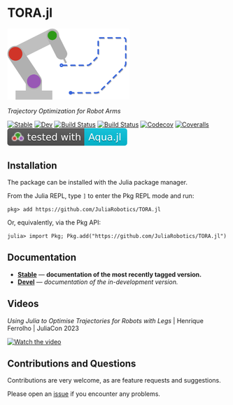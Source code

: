 # TORA.jl

<img src="./docs/src/assets/logo.svg" alt="TORA.jl logo" width="280px">

*Trajectory Optimization for Robot Arms*

[![Stable][docs-stable-img]][docs-stable-url] 
[![Dev][docs-dev-img]][docs-dev-url] 
[![Build Status][travis-img]][travis-url] 
[![Build Status][appveyor-img]][appveyor-url] 
[![Codecov][codecov-img]][codecov-url] 
[![Coveralls][coveralls-img]][coveralls-url]
[![Aqua QA][aqua-img]][aqua-url]

## Installation

The package can be installed with the Julia package manager.

From the Julia REPL, type `]` to enter the Pkg REPL mode and run:
```
pkg> add https://github.com/JuliaRobotics/TORA.jl
```

Or, equivalently, via the Pkg API:
```
julia> import Pkg; Pkg.add("https://github.com/JuliaRobotics/TORA.jl")
```

## Documentation

- [**Stable**][docs-stable-url] &mdash; **documentation of the most recently tagged version.**
- [**Devel**][docs-dev-url] &mdash; *documentation of the in-development version.*

## Videos

_Using Julia to Optimise Trajectories for Robots with Legs_ | Henrique Ferrolho | JuliaCon 2023

[![Watch the video](https://img.youtube.com/vi/5uF3VqgjiVE/maxresdefault.jpg)](https://youtu.be/5uF3VqgjiVE)

## Contributions and Questions

Contributions are very welcome, as are feature requests and suggestions.

Please open an [issue][issues-url] if you encounter any problems.

[docs-dev-img]: https://img.shields.io/badge/docs-dev-blue.svg
[docs-dev-url]: https://juliarobotics.org/TORA.jl/dev

[docs-stable-img]: https://img.shields.io/badge/docs-stable-blue.svg
[docs-stable-url]: https://juliarobotics.org/TORA.jl/stable

[travis-img]: https://travis-ci.com/ferrolho/TORA.jl.svg?branch=main&token=wa8UTQ2MKiuHJN6QRxtH
[travis-url]: https://travis-ci.com/ferrolho/TORA.jl

[appveyor-img]: https://ci.appveyor.com/api/projects/status/hxhsgmjeloa2rei6?svg=true
[appveyor-url]: https://ci.appveyor.com/project/ferrolho/tora-jl

[codecov-img]: https://codecov.io/gh/ferrolho/TORA.jl/branch/main/graph/badge.svg?token=7KDVBWH74I
[codecov-url]: https://codecov.io/gh/ferrolho/TORA.jl

[coveralls-img]: https://coveralls.io/repos/github/ferrolho/TORA.jl/badge.svg?branch=main
[coveralls-url]: https://coveralls.io/github/ferrolho/TORA.jl?branch=main

[issues-url]: https://github.com/JuliaRobotics/TORA.jl/issues

[aqua-img]: https://raw.githubusercontent.com/JuliaTesting/Aqua.jl/master/badge.svg
[aqua-url]: https://github.com/JuliaTesting/Aqua.jl

